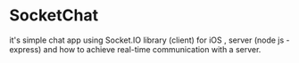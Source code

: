 # SocketChat

it's simple chat app using Socket.IO library (client) for iOS , server (node js - express) and how to achieve real-time communication with a server. 

